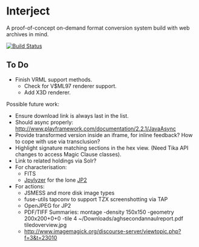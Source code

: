 Interject
=========

A proof-of-concept on-demand format conversion system build with web archives in mind.

[![Build Status](https://travis-ci.org/ukwa/interject.png?branch=master)](https://travis-ci.org/ukwa/interject/)


To Do
-----

* Finish VRML support methods.
    * Check for V$ML97 renderer support.
    * Add X3D renderer.

Possible future work:

* Ensure download link is always last in the list.
* Should async properly: http://www.playframework.com/documentation/2.2.1/JavaAsync
* Provide transformed version inside an iframe, for inline feedback? How to cope with use via transclusion?
* Highlight signature matching sections in the hex view. (Need Tika API changes to access Magic Clause classes).
* Link to related holdings via Solr?
* For characterisation:
    * FITS
    * [Jpylyzer](https://github.com/openplanets/jpylyzer) for the lone [JP2](http://www.webarchive.org.uk/interject/inspect/http://web.archive.org/web/20071005171934/http://www.wchc.org.uk/pics/disney%201.jp2)
* For actions:
    * JSMESS and more disk image types
    * fuse-utils tapconv to support TZX screenshotting via TAP
    * OpenJPEG for JP2
    * PDF/TIFF Summaries:  montage -density 150x150 -geometry 200x200+0+0 -tile 4 ~/Downloads/aghsecondannaulreport.pdf tiledoverview.jpg
    * http://www.imagemagick.org/discourse-server/viewtopic.php?f=3&t=23010
